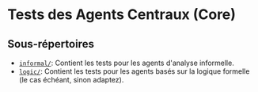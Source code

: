 # Tests des Agents Centraux (Core)

## Sous-répertoires

-   [`informal/`](informal/): Contient les tests pour les agents d'analyse informelle.
-   [`logic/`](logic/): Contient les tests pour les agents basés sur la logique formelle (le cas échéant, sinon adaptez).
